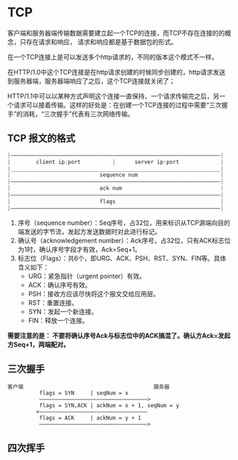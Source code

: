 # TCP

客户端和服务器端传输数据需要建立起一个TCP的连接，而TCP不存在连接的的概念，只存在请求和响应，
请求和响应都是基于数据包的形式。

在一个TCP连接上是可以发送多个http请求的，不同的版本这个模式不一样。

在HTTP/1.0中这个TCP连接是在http请求创建的时候同步创建的，http请求发送到服务器端，服务器端响应了之后，这个TCP连接就关闭了；

HTTP/1.1中可以以某种方式声明这个连接一直保持，一个请求传输完之后，另一个请求可以接着传输。这样的好处是：在创建一个TCP连接的过程中需要“三次握手”的消耗，“三次握手”代表有三次网络传输。

## TCP 报文的格式
```cpp
|——————————————————————————————————————————————————————————————————|
|        client ip:port          |      server ip:port             |
|__________________________________________________________________|
|                            sequence num                          |
|——————————————————————————————————————————————————————————————————|
|                            ack num                               |
|——————————————————————————————————————————————————————————————————|
|                            flags                                 |
|——————————————————————————————————————————————————————————————————|
```

1. 序号（sequence number）：Seq序号，占32位，用来标识从TCP源端向目的端发送的字节流，发起方发送数据时对此进行标记。
2. 确认号（acknowledgement number）：Ack序号，占32位，只有ACK标志位为1时，确认序号字段才有效，Ack=Seq+1。
3. 标志位（Flags）：共6个，即URG、ACK、PSH、RST、SYN、FIN等。具体含义如下：
   - URG：紧急指针（urgent pointer）有效。
   - ACK：确认序号有效。
   - PSH：接收方应该尽快将这个报文交给应用层。
   - RST：重置连接。
   - SYN：发起一个新连接。
   - FIN：释放一个连接。

**需要注意的是： 不要将确认序号Ack与标志位中的ACK搞混了。确认方Ack=发起方Seq+1，两端配对。**

## 三次握手

```text
客户端                                         服务器
          flags = SYN     | seqNum = x
          ——————————————————————————————————>
          flags = SYN,ACK | ackNum = x + 1, seqNum = y
         <——————————————————————————————————
          flags = ACK     | ackNum = y + 1
          ——————————————————————————————————>
```


## 四次挥手
